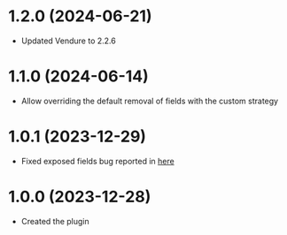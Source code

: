 # 1.2.0 (2024-06-21)

- Updated Vendure to 2.2.6

# 1.1.0 (2024-06-14)

- Allow overriding the default removal of fields with the custom strategy

# 1.0.1 (2023-12-29)

- Fixed exposed fields bug reported in [here](https://github.com/Pinelab-studio/pinelab-vendure-plugins/issues/316)

# 1.0.0 (2023-12-28)

- Created the plugin
